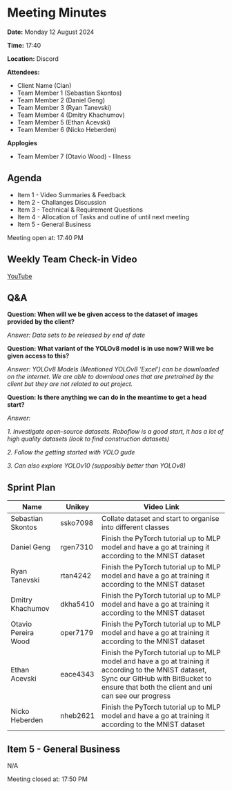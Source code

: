 # Meeting Minutes

**Date:** Monday 12 August 2024

**Time:** 17:40

**Location:** Discord

**Attendees:**

* Client Name (Cian)
* Team Member 1 (Sebastian Skontos)
* Team Member 2 (Daniel Geng)
* Team Member 3 (Ryan Tanevski)
* Team Member 4 (Dmitry Khachumov)
* Team Member 5 (Ethan Acevski)
* Team Member 6 (Nicko Heberden)

**Applogies**

* Team Member 7 (Otavio Wood) - Illness

## Agenda

* Item 1 - Video Summaries & Feedback
* Item 2 - Challanges Discussion
* Item 3 - Technical & Requirement Questions
* Item 4 - Allocation of Tasks and outline of until next meeting
* Item 5 - General Business

Meeting open at: 17:40 PM

## Weekly Team Check-in Video

[YouTube](https://youtube.com/playlist?list=PL2wiUopS5j4HkuyZHSTeXcRwj7CU5L0pL&si=61sttFD6Xoa-ev1Y)


## Q&A

**Question: When will we be given access to the dataset of images provided by the client?**

*Answer: Data sets to be released by end of date*


**Question: What variant of the YOLOv8 model is in use now? Will we be given access to this?**

*Answer: YOLOv8 Models (Mentioned YOLOv8 'Excel') can be downloaded on the internet. We are able to download ones that are pretrained by the client but they are not related to out project.*


**Question: Is there anything we can do in the meantime to get a head start?**

*Answer:*

*1. Investigate open-source datasets. Roboflow is a good start, it has a lot of high quality datasets (look to find construction datasets)*

*2. Follow the getting started with YOLO gude*

*3. Can also explore YOLOv10 (supposibly better than YOLOv8)*



## Sprint Plan

| Name | Unikey | Video Link |
|--|--|--|
| Sebastian Skontos | ssko7098 | Collate dataset and start to organise into different classes |
| Daniel Geng | rgen7310 | Finish the PyTorch tutorial up to MLP model and have a go at training it according to the MNIST dataset |
| Ryan Tanevski | rtan4242 | Finish the PyTorch tutorial up to MLP model and have a go at training it according to the MNIST dataset |
| Dmitry Khachumov | dkha5410 | Finish the PyTorch tutorial up to MLP model and have a go at training it according to the MNIST dataset |
| Otavio Pereira Wood | oper7179 | Finish the PyTorch tutorial up to MLP model and have a go at training it according to the MNIST dataset |
| Ethan Acevski | eace4343 | Finish the PyTorch tutorial up to MLP model and have a go at training it according to the MNIST dataset, Sync our GitHub with BitBucket to ensure that both the client and uni can see our progress |
| Nicko Heberden | nheb2621 | Finish the PyTorch tutorial up to MLP model and have a go at training it according to the MNIST dataset |

## Item 5 - General Business

N/A


Meeting closed at:  17:50 PM

